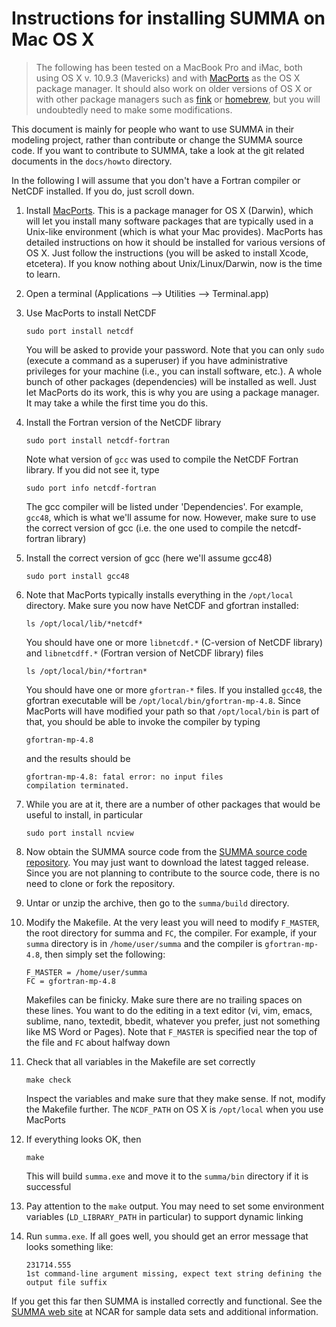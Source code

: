 # Instructions for installing SUMMA on Mac OS X

> The following has been tested on a MacBook Pro and iMac, both using OS X v. 10.9.3 (Mavericks) and with [MacPorts](http://www.macports.org) as the OS X package manager. It should also work on older versions of OS X or with other package managers such as [fink](http://www.finkproject.org) or [homebrew](http://brew.sh), but you will undoubtedly need to make some modifications.

This document is mainly for people who want to use SUMMA in their modeling project, rather than contribute or change the SUMMA source code. If you want to contribute to SUMMA, take a look at the git related documents in the `docs/howto` directory.

In the following I will assume that you don't have a Fortran compiler or NetCDF installed. If you do, just scroll down.

 1. Install [MacPorts](http://www.macports.org). This is a package manager for OS X (Darwin), which will let you install many software packages that are typically used in a Unix-like environment (which is what your Mac provides). MacPorts has detailed instructions on how it should be installed for various versions of OS X. Just follow the instructions (you will be asked to install Xcode, etcetera). If you know nothing about Unix/Linux/Darwin, now is the time to learn.

 1. Open a terminal (Applications --> Utilities --> Terminal.app)

 1. Use MacPorts to install NetCDF

        sudo port install netcdf

    You will be asked to provide your password. Note that you can only `sudo` (execute a command as a superuser) if you have administrative privileges for your machine (i.e., you can install software, etc.). A whole bunch of other packages (dependencies) will be installed as well. Just let MacPorts do its work, this is why you are using a package manager. It may take a while the first time you do this.

 1. Install the Fortran version of the NetCDF library

        sudo port install netcdf-fortran

    Note what version of `gcc` was used to compile the NetCDF Fortran library. If you did not see it, type

        sudo port info netcdf-fortran

    The gcc compiler will be listed under 'Dependencies'. For example, `gcc48`, which is what we'll assume for now. However, make sure to use the correct version of gcc (i.e. the one used to compile the netcdf-fortran library)

 1. Install the correct version of gcc (here we'll assume gcc48)

        sudo port install gcc48

 1. Note that MacPorts typically installs everything in the `/opt/local` directory. Make sure you now have NetCDF and gfortran installed:

        ls /opt/local/lib/*netcdf*

    You should have one or more `libnetcdf.*` (C-version of NetCDF library) and `libnetcdff.*` (Fortran version of NetCDF library) files

        ls /opt/local/bin/*fortran*

    You should have one or more `gfortran-*` files. If you installed `gcc48`, the gfortran executable will be `/opt/local/bin/gfortran-mp-4.8`. Since MacPorts will have modified your path so that `/opt/local/bin` is part of that, you should be able to invoke the compiler by typing

        gfortran-mp-4.8

    and the results should be

        gfortran-mp-4.8: fatal error: no input files
        compilation terminated.

 1. While you are at it, there are a number of other packages that would be useful to install, in particular

        sudo port install ncview

 1. Now obtain the SUMMA source code from the [SUMMA source code repository](https://github.com/UCAR/summa). You may just want to download the latest tagged release. Since you are not planning to contribute to the source code, there is no need to clone or fork the repository.

 1. Untar or unzip the archive, then go to the `summa/build` directory.

 1. Modify the Makefile. At the very least you will need to modify `F_MASTER`, the root directory for summa and `FC`, the compiler. For example, if your `summa` directory is in `/home/user/summa` and the compiler is `gfortran-mp-4.8`, then simply set the following:

        F_MASTER = /home/user/summa
        FC = gfortran-mp-4.8

    Makefiles can be finicky. Make sure there are no trailing spaces on these lines. You want to do the editing in a text editor (vi, vim, emacs, sublime, nano, textedit, bbedit, whatever you prefer, just not something like MS Word or Pages). Note that `F_MASTER` is specified near the top of the file and `FC` about halfway down

 1. Check that all variables in the Makefile are set correctly

        make check

    Inspect the variables and make sure that they make sense. If not, modify the Makefile further. The `NCDF_PATH` on OS X is `/opt/local` when you use MacPorts

 1. If everything looks OK, then

        make

    This will build `summa.exe` and move it to the `summa/bin` directory if it is successful

 1. Pay attention to the `make` output. You may need to set some environment variables (`LD_LIBRARY_PATH` in particular) to support dynamic linking

 1. Run `summa.exe`. If all goes well, you should get an error message that looks something like:

    ```
    231714.555
    1st command-line argument missing, expect text string defining the output file suffix
    ```

If you get this far then SUMMA is installed correctly and functional. See the [SUMMA web site](http://www.ral.ucar.edu/projects/summa) at NCAR for sample data sets and additional information.
